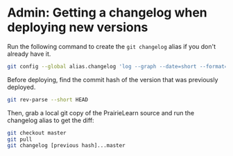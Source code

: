 
# Admin: Getting a changelog when deploying new versions

Run the following command to create the `git changelog` alias if you don't already have it.

```sh
git config --global alias.changelog 'log --graph --date=short --format=format:"%s -- %an [%h]"'
```

Before deploying, find the commit hash of the version that was previously deployed.

```sh
git rev-parse --short HEAD
```

Then, grab a local git copy of the PrairieLearn source and run the changelog alias to get the diff:

```sh
git checkout master
git pull
git changelog [previous hash]...master
```
